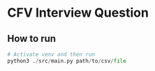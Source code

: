 # CFV Interview Question

## How to run

```python
# Activate venv and then run
python3 ./src/main.py path/to/csv/file
```